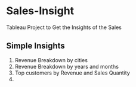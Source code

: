 # Sales-Insight
Tableau Project to Get the Insights of the Sales


## Simple Insights

1. Revenue Breakdown by cities
2. Revenue Breakdown by years and months
3. Top customers by Revenue and Sales Quantity
4.
